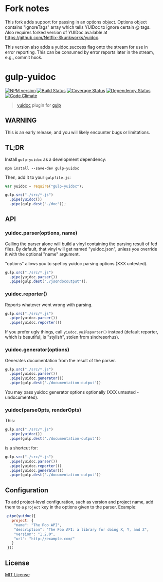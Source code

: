 # Fork notes
This fork adds support for passing in an options object. Options object contains "ignoreTags"
array which tells YUIDoc to ignore certain @ tags. Also requires forked version of YUIDoc
available at https://github.com/Netflix-Skunkworks/yuidoc.

This version also adds a yuidoc.success flag onto the stream for use in error reporting. This can be consumed by error reports later in the stream, e.g., commit hook.


# gulp-yuidoc
[![NPM version][npm-image]][npm-url] [![Build Status][travis-image]][travis-url]  [![Coverage Status][coveralls-image]][coveralls-url] [![Dependency Status][depstat-image]][depstat-url] [![Code Climate][codeclimate-image]][codeclimate-url]

> [yuidoc](https://github.com/yui/yuidoc) plugin for [gulp](https://github.com/wearefractal/gulp)

WARNING
-------------

This is an early release, and you will likely encounter bugs or limitations.

TL;DR
-------------

Install `gulp-yuidoc` as a development dependency:

```shell
npm install --save-dev gulp-yuidoc
```

Then, add it to your `gulpfile.js`:

```javascript
var yuidoc = require("gulp-yuidoc");

gulp.src("./src/*.js")
  .pipe(yuidoc())
  .pipe(gulp.dest("./doc"));
```

## API

### yuidoc.parser(options, name)

Calling the parser alone will build a vinyl containing the parsing result of fed files.
By default, that vinyl will get named "yuidoc.json", unless you override it with the optional "name" argument.

"options" allows you to speficy yuidoc parsing options (XXX untested).

```javascript
gulp.src("./src/*.js")
  .pipe(yuidoc.parser())
  .pipe(gulp.dest("./jsondocoutput"));
```

### yuidoc.reporter()

Reports whatever went wrong with parsing.

```javascript
gulp.src("./src/*.js")
  .pipe(yuidoc.parser())
  .pipe(yuidoc.reporter())
```

If you prefer ugly things, call `yiudoc.yuiReporter()` instead (default reporter, which is beautiful, is "stylish", stolen from sindresorhus).

### yuidoc.generator(options)

Generates documentation from the result of the parser.

```javascript
gulp.src("./src/*.js")
  .pipe(yuidoc.parser())
  .pipe(yuidoc.generator())
  .pipe(gulp.dest('./documentation-output'))
```

You may pass yuidoc generator options optionally (XXX untested - undocumented).

### yuidoc(parseOpts, renderOpts)

This:

```javascript
gulp.src("./src/*.js")
  .pipe(yuidoc())
  .pipe(gulp.dest('./documentation-output'))
```

is a shortcut for:

```javascript
gulp.src("./src/*.js")
  .pipe(yuidoc.parser())
  .pipe(yuidoc.reporter())
  .pipe(yuidoc.generator())
  .pipe(gulp.dest('./documentation-output'))
```

## Configuration
To add project-level configuration, such as version and project name, add them to a
`project` key in the options given to the parser. Example:

```javascript
.pipe(yuidoc({
   project: {
    "name": "The Foo API",
    "description": "The Foo API: a library for doing X, Y, and Z",
    "version": "1.2.0",
    "url": "http://example.com/"
   }
 }))
```


## License

[MIT License](http://en.wikipedia.org/wiki/MIT_License)

[npm-url]: https://npmjs.org/package/gulp-yuidoc
[npm-image]: https://badge.fury.io/js/gulp-yuidoc.png

[travis-url]: http://travis-ci.org/jsBoot/gulp-yuidoc
[travis-image]: https://secure.travis-ci.org/jsBoot/gulp-yuidoc.png?branch=master

[coveralls-url]: https://coveralls.io/r/jsBoot/gulp-yuidoc
[coveralls-image]: https://coveralls.io/repos/jsBoot/gulp-yuidoc/badge.png?branch=master

[depstat-url]: https://david-dm.org/jsBoot/gulp-yuidoc
[depstat-image]: https://david-dm.org/jsBoot/gulp-yuidoc.png

[codeclimate-url]: https://codeclimate.com/github/jsBoot/gulp-yuidoc.js
[codeclimate-image]: https://codeclimate.com/github/jsBoot/gulp-yuidoc.png
